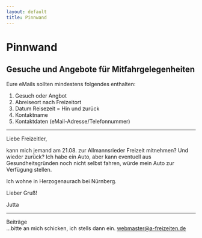 ```yaml
---
layout: default
title: Pinnwand
---
```

# Pinnwand

## Gesuche und Angebote für Mitfahrgelegenheiten
Eure eMails sollten mindestens folgendes enthalten:
1. Gesuch oder Angbot
2. Abreiseort nach Freizeitort
3. Datum Reisezeit = Hin und zurück
4. Kontaktname 
5. Kontaktdaten (eMail-Adresse/Telefonnummer)

------------------------------------------------------------------------
Liebe Freizeitler,
 
kann mich jemand am 21.08. zur Allmannsrieder Freizeit mitnehmen? Und wieder zurück?
Ich habe ein Auto, aber kann eventuell aus Gesundheitsgründen noch nicht selbst fahren, würde mein Auto zur Verfügung stellen.
 
Ich wohne in Herzogenaurach bei Nürnberg.
 
Lieber Gruß!
 
Jutta

-------------------------------------------------------------------------

Beiträge<br>
...bitte an mich schicken, ich stells dann ein.
<webmaster@a-freizeiten.de>





